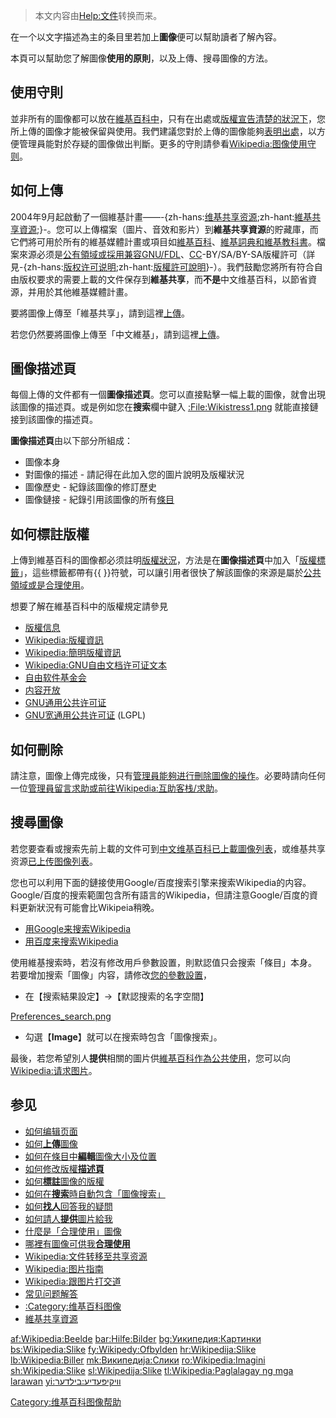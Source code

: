 > 本文内容由[Help:文件](https://zh.wikipedia.org/wiki/Help:文件)转换而来。


在一个以文字描述為主的条目里若加上**圖像**便可以幫助讀者了解內容。

本頁可以幫助您了解圖像**使用的原則**，以及上傳、搜尋圖像的方法。

## 使用守則

並非所有的圖像都可以放在[維基百科中](https://zh.wikipedia.org/wiki/維基百科 "wikilink")，只有在出處或[版權宣告清楚的狀況下](https://zh.wikipedia.org/wiki/Wikipedia:版权信息 "wikilink")，您所上傳的圖像才能被保留與使用。我們建議您對於上傳的圖像能夠[表明出處](https://zh.wikipedia.org/wiki/Wikipedia:表明出处 "wikilink")，以方便管理員能對於存疑的圖像做出判斷。更多的守則請參看[Wikipedia:图像使用守则](https://zh.wikipedia.org/wiki/Wikipedia:图像使用守则 "wikilink")。

## 如何上傳

2004年9月起啟動了一個維基計畫——-{zh-hans:[维基共享资源](https://zh.wikipedia.org/wiki/:commons:首页 "wikilink");zh-hant:[維基共享資源](https://zh.wikipedia.org/wiki/:commons:首頁 "wikilink");}-。您可以上傳檔案（圖片、音效和影片）到**維基共享資源**的貯藏庫，而它們將可用於所有的維基媒體計畫或項目如[維基百科](https://zh.wikipedia.org/wiki/維基百科 "wikilink")、[維基詞典和](https://zh.wikipedia.org/wiki/wikt: "wikilink")[維基教科書](https://zh.wikipedia.org/wiki/b: "wikilink")。檔案來源必须是[公有領域或採用兼容](https://zh.wikipedia.org/wiki/公有領域 "wikilink")[GNU/FDL](https://zh.wikipedia.org/wiki/GNU/FDL "wikilink")、[CC](../Page/CC.md "wikilink")-BY/SA/BY-SA版權許可（詳見-{zh-hans:[版权许可说明](https://zh.wikipedia.org/wiki/:Commons:Commons:Licensing/zh-hans "wikilink");zh-hant:[版權許可說明](https://zh.wikipedia.org/wiki/Commons:Licensing/zh-hant "wikilink")}-）。我們鼓勵您將所有符合自由版权要求的需要上載的文件保存到**維基共享**，而**不是**中文维基百科，以節省資源，并用於其他維基媒體計畫。

要將圖像上傳至「維基共享」，請到這裡[上傳](https://zh.wikipedia.org/wiki/Commons:Special:Upload "wikilink")。

若您仍然要將圖像上傳至「中文維基」，請到這裡[上傳](https://commons.wikimedia.org/wiki/Special:UploadWizard)。

## 圖像描述頁

每個上傳的文件都有一個**圖像描述頁**。您可以直接點擊一幅上載的圖像，就會出現該圖像的描述頁。或是例如您在**搜索**欄中鍵入 [:<File:Wikistress1.png>](https://zh.wikipedia.org/wiki/:File:Wikistress1.png "wikilink") 就能直接鏈接到該圖像的描述頁。

**圖像描述頁**由以下部分所組成：

  - 圖像本身
  - 對圖像的描述 - 請記得在此加入您的圖片說明及版權狀況
  - 圖像歷史 - 紀錄該圖像的修訂歷史
  - 圖像鏈接 - 紀錄引用該圖像的所有[條目](https://zh.wikipedia.org/wiki/:Wikipedia:條目 "wikilink")

## 如何標註版權

上傳到維基百科的圖像都必须註明[版權狀況](https://zh.wikipedia.org/wiki/版權 "wikilink")，方法是在**圖像描述頁**中加入「[版權標籤](https://zh.wikipedia.org/wiki/Wikipedia:图像版权标志 "wikilink")」，這些標籤都帶有{{ }}符號，可以讓引用者很快了解該圖像的來源是屬於[公共領域或是](https://zh.wikipedia.org/wiki/公共領域 "wikilink")[合理使用](../Page/合理使用.md "wikilink")。

想要了解在維基百科中的版權規定請參見

  - [版權信息](https://zh.wikipedia.org/wiki/Wikipedia:版权信息 "wikilink")
  - [Wikipedia:版權資訊](https://zh.wikipedia.org/wiki/Wikipedia:版權資訊 "wikilink")
  - [Wikipedia:簡明版權資訊](https://zh.wikipedia.org/wiki/Wikipedia:簡明版權資訊 "wikilink")
  - [Wikipedia:GNU自由文档许可证文本](https://zh.wikipedia.org/wiki/Wikipedia:GNU自由文档许可证文本 "wikilink")
  - [自由软件基金会](../Page/自由软件基金会.md "wikilink")
  - [内容开放](https://zh.wikipedia.org/wiki/内容开放 "wikilink")
  - [GNU通用公共许可证](../Page/GNU通用公共许可证.md "wikilink")
  - [GNU宽通用公共许可证](../Page/GNU宽通用公共许可证.md "wikilink") (LGPL)

## 如何刪除

請注意，圖像上傳完成後，只有[管理員能夠进行刪除圖像的操作](https://zh.wikipedia.org/wiki/Wikipedia:管理员 "wikilink")。必要時請向任何一位[管理員留言求助或前往](https://zh.wikipedia.org/wiki/Special:Listadmins "wikilink")[Wikipedia:互助客栈/求助](https://zh.wikipedia.org/wiki/Wikipedia:互助客栈/求助 "wikilink")。

## 搜尋圖像

若您要查看或搜索先前上載的文件可到[中文维基百科已上載圖像列表](https://zh.wikipedia.org/wiki/Special:ListFiles "wikilink")，或维基共享资源[已上传图像列表](https://zh.wikipedia.org/wiki/:commons:Special:ListFiles "wikilink")。

您也可以利用下面的鏈接使用Google/百度搜索引擎来搜索Wikipedia的内容。Google/百度的搜索範圍包含所有語言的Wikipedia，但請注意Google/百度的資料更新狀況有可能會比Wikipeia稍晚。

  - [用Google来搜索Wikipedia](http://www.google.com/custom?sa=Google+Search&domains=wikipedia.org&sitesearch=wikipedia.org)
  - [用百度来搜索Wikipedia](http://www.baidu.com/s?q1=wikipedia.org&q2=&q3=&q4=&rn=10&lm=0&ct=0&ft=&q5=&q6=wikipedia.org&tn=baiduadv)

使用維基搜索時，若沒有修改用戶參數設置，則默認值只会搜索「條目」本身。
若要增加搜索「圖像」内容，請修改[您的參數設置](https://zh.wikipedia.org/wiki/Special:Preferences "wikilink")，

  -
    在【搜索結果設定】→【默認搜索的名字空間】

[Preferences_search.png](https://zh.wikipedia.org/wiki/File:Preferences_search.png "fig:Preferences_search.png")

  -
    勾選【**Image**】就可以在搜索時包含「圖像搜索」。

最後，若您希望別人**提供**相關的圖片供[維基百科作為公共使用](https://zh.wikipedia.org/wiki/維基百科 "wikilink")，您可以向[Wikipedia:请求图片](https://zh.wikipedia.org/wiki/Wikipedia:请求图片 "wikilink")。

## 参见

  - [如何编辑页面](https://zh.wikipedia.org/wiki/Help:编辑 "wikilink")
  - [如何**上傳**圖像](https://zh.wikipedia.org/wiki/Wikipedia:上传 "wikilink")
  - [如何在條目中**編輯**圖像大小及位置](https://zh.wikipedia.org/wiki/Wikipedia:延伸图像语法 "wikilink")
  - [如何修改版權**描述頁**](https://zh.wikipedia.org/wiki/help:图像描述页 "wikilink")
  - [如何**標註**圖像的版權](https://zh.wikipedia.org/wiki/Wikipedia:图像版权标志 "wikilink")
  - [如何在**搜索**時自動包含「圖像搜索」](https://zh.wikipedia.org/wiki/help:参数设置 "wikilink")
  - [如何**找人**回答我的疑問](https://zh.wikipedia.org/wiki/Wikipedia:互助客栈 "wikilink")
  - [如何請人**提供**圖片給我](https://zh.wikipedia.org/wiki/Wikipedia:请求图片 "wikilink")
  - [什麼是「合理使用」圖像](https://zh.wikipedia.org/wiki/Wikipedia:合理使用 "wikilink")
  - [哪裡有圖像可供我**合理使用**](https://zh.wikipedia.org/wiki/Category:公共领域图像 "wikilink")
  - [Wikipedia:文件转移至共享资源](https://zh.wikipedia.org/wiki/Wikipedia:文件转移至共享资源 "wikilink")
  - [Wikipedia:图片指南](https://zh.wikipedia.org/wiki/Wikipedia:图片指南 "wikilink")
  - [Wikipedia:跟图片打交道](https://zh.wikipedia.org/wiki/Wikipedia:跟图片打交道 "wikilink")
  - [常见问题解答](https://zh.wikipedia.org/wiki/Wikipedia:常见问题解答 "wikilink")
  - [:Category:维基百科图像](https://zh.wikipedia.org/wiki/Category:维基百科图像 "wikilink")
  - [維基共享資源](https://zh.wikipedia.org/wiki/:commons:首页 "wikilink")

[af:Wikipedia:Beelde](https://zh.wikipedia.org/wiki/af:Wikipedia:Beelde "wikilink") [bar:Hilfe:Bilder](https://zh.wikipedia.org/wiki/bar:Hilfe:Bilder "wikilink") [bg:Уикипедия:Картинки](https://zh.wikipedia.org/wiki/bg:Уикипедия:Картинки "wikilink") [bs:Wikipedia:Slike](https://zh.wikipedia.org/wiki/bs:Wikipedia:Slike "wikilink") [fy:Wikipedy:Ofbylden](https://zh.wikipedia.org/wiki/fy:Wikipedy:Ofbylden "wikilink") [hr:Wikipedija:Slike](https://zh.wikipedia.org/wiki/hr:Wikipedija:Slike "wikilink") [lb:Wikipedia:Biller](https://zh.wikipedia.org/wiki/lb:Wikipedia:Biller "wikilink") [mk:Википедија:Слики](https://zh.wikipedia.org/wiki/mk:Википедија:Слики "wikilink") [ro:Wikipedia:Imagini](https://zh.wikipedia.org/wiki/ro:Wikipedia:Imagini "wikilink") [sh:Wikipedia:Slike](https://zh.wikipedia.org/wiki/sh:Wikipedia:Slike "wikilink") [sl:Wikipedija:Slike](https://zh.wikipedia.org/wiki/sl:Wikipedija:Slike "wikilink") [tl:Wikipedia:Paglalagay ng mga larawan](https://zh.wikipedia.org/wiki/tl:Wikipedia:Paglalagay_ng_mga_larawan "wikilink") [yi:װיקיפּעדיע:בילדער](https://zh.wikipedia.org/wiki/yi:װיקיפּעדיע:בילדער "wikilink")

[Category:维基百科图像帮助](https://zh.wikipedia.org/wiki/Category:维基百科图像帮助 "wikilink")